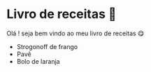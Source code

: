 # Livro de receitas :cake:

Olá ! seja bem vindo ao meu livro de receitas :yum:

- Strogonoff de frango
- Pavê
- Bolo de laranja